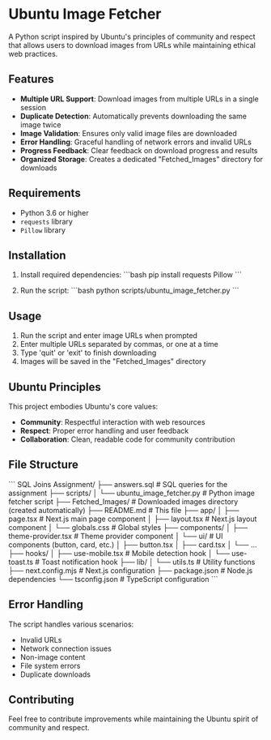 # Ubuntu Image Fetcher

A Python script inspired by Ubuntu's principles of community and respect that allows users to download images from URLs while maintaining ethical web practices.

## Features

- **Multiple URL Support**: Download images from multiple URLs in a single session
- **Duplicate Detection**: Automatically prevents downloading the same image twice
- **Image Validation**: Ensures only valid image files are downloaded
- **Error Handling**: Graceful handling of network errors and invalid URLs
- **Progress Feedback**: Clear feedback on download progress and results
- **Organized Storage**: Creates a dedicated "Fetched_Images" directory for downloads

## Requirements

- Python 3.6 or higher
- `requests` library
- `Pillow` library

## Installation

1. Install required dependencies:
\`\`\`bash
pip install requests Pillow
\`\`\`

2. Run the script:
\`\`\`bash
python scripts/ubuntu_image_fetcher.py
\`\`\`

## Usage

1. Run the script and enter image URLs when prompted
2. Enter multiple URLs separated by commas, or one at a time
3. Type 'quit' or 'exit' to finish downloading
4. Images will be saved in the "Fetched_Images" directory

## Ubuntu Principles

This project embodies Ubuntu's core values:
- **Community**: Respectful interaction with web resources
- **Respect**: Proper error handling and user feedback
- **Collaboration**: Clean, readable code for community contribution

## File Structure

\`\`\`
SQL Joins Assignment/
├── answers.sql                    # SQL queries for the assignment
├── scripts/
│   └── ubuntu_image_fetcher.py    # Python image fetcher script
├── Fetched_Images/                # Downloaded images directory (created automatically)
├── README.md                      # This file
├── app/
│   ├── page.tsx                   # Next.js main page component
│   ├── layout.tsx                 # Next.js layout component
│   └── globals.css                # Global styles
├── components/
│   ├── theme-provider.tsx         # Theme provider component
│   └── ui/                        # UI components (button, card, etc.)
│       ├── button.tsx
│       ├── card.tsx
│       └── ...
├── hooks/
│   ├── use-mobile.tsx             # Mobile detection hook
│   └── use-toast.ts               # Toast notification hook
├── lib/
│   └── utils.ts                   # Utility functions
├── next.config.mjs                # Next.js configuration
├── package.json                   # Node.js dependencies
└── tsconfig.json                  # TypeScript configuration
\`\`\`

## Error Handling

The script handles various scenarios:
- Invalid URLs
- Network connection issues
- Non-image content
- File system errors
- Duplicate downloads

## Contributing

Feel free to contribute improvements while maintaining the Ubuntu spirit of community and respect.
